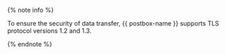{% note info %}

To ensure the security of data transfer, {{ postbox-name }} supports TLS protocol versions 1.2 and 1.3.

{% endnote %}